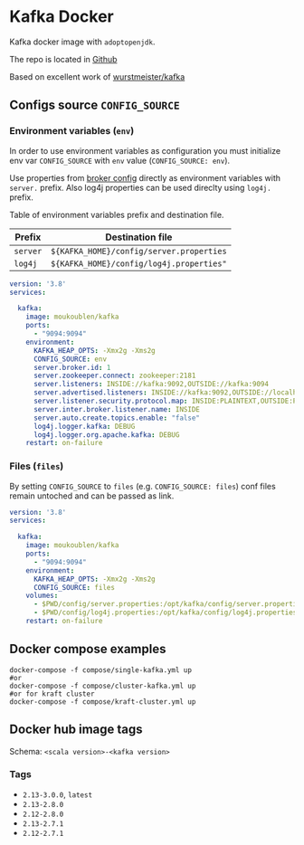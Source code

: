 Kafka Docker
============

Kafka docker image with `adoptopenjdk`.

The repo is located in [Github](https://github.com/moukoublen/docker-kafka)

Based on excellent work of  [wurstmeister/kafka](https://github.com/wurstmeister/kafka-docker)


## Configs source `CONFIG_SOURCE`

### Environment variables (`env`)
In order to use environment variables as configuration you must initialize env var `CONFIG_SOURCE` with `env` value (`CONFIG_SOURCE: env`).

Use properties from [broker config](https://kafka.apache.org/documentation/#brokerconfigs) directly as environment variables with `server.` prefix. Also log4j properties can be used direclty using `log4j.` prefix.

Table of environment variables prefix and destination file.

| Prefix   | Destination file                         |
|----------|------------------------------------------|
| `server` | `${KAFKA_HOME}/config/server.properties` |
| `log4j`  | `${KAFKA_HOME}/config/log4j.properties"` |


```yml
version: '3.8'
services:

  kafka:
    image: moukoublen/kafka
    ports:
      - "9094:9094"
    environment:
      KAFKA_HEAP_OPTS: -Xmx2g -Xms2g
      CONFIG_SOURCE: env
      server.broker.id: 1
      server.zookeeper.connect: zookeeper:2181
      server.listeners: INSIDE://kafka:9092,OUTSIDE://kafka:9094
      server.advertised.listeners: INSIDE://kafka:9092,OUTSIDE://localhost:9094
      server.listener.security.protocol.map: INSIDE:PLAINTEXT,OUTSIDE:PLAINTEXT
      server.inter.broker.listener.name: INSIDE
      server.auto.create.topics.enable: "false"
      log4j.logger.kafka: DEBUG
      log4j.logger.org.apache.kafka: DEBUG
    restart: on-failure
```

### Files (`files`)
By setting `CONFIG_SOURCE` to `files` (e.g. `CONFIG_SOURCE: files`) conf files remain untoched and can be passed as link.

```yml
version: '3.8'
services:

  kafka:
    image: moukoublen/kafka
    ports:
      - "9094:9094"
    environment:
      KAFKA_HEAP_OPTS: -Xmx2g -Xms2g
      CONFIG_SOURCE: files
    volumes:
      - $PWD/config/server.properties:/opt/kafka/config/server.properties
      - $PWD/config/log4j.properties:/opt/kafka/config/log4j.properties
    restart: on-failure
```


## Docker compose examples
```shell
docker-compose -f compose/single-kafka.yml up
#or
docker-compose -f compose/cluster-kafka.yml up
#or for kraft cluster
docker-compose -f compose/kraft-cluster.yml up
```


## Docker hub image tags
Schema: `<scala version>-<kafka version>`

### Tags
- `2.13-3.0.0`, `latest`
- `2.13-2.8.0`
- `2.12-2.8.0`
- `2.13-2.7.1`
- `2.12-2.7.1`
